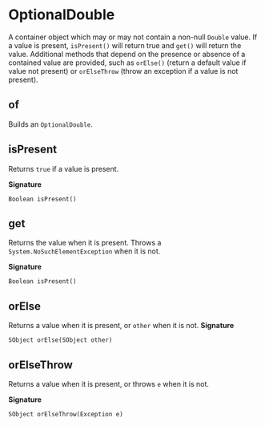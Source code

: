 # OptionalDouble

A container object which may or may not contain a non-null `Double` value. If a value is present, `isPresent()` will return true and `get()` will return the value. Additional methods that depend on the presence or absence of a contained value are provided, such as `orElse()` (return a default value if value not present) or `orElseThrow` (throw an exception if a value is not present).

## of

Builds an `OptionalDouble`.

## isPresent

Returns `true` if a value is present.

**Signature**
```
Boolean isPresent()
```

## get

Returns the value when it is present. Throws a `System.NoSuchElementException` when it is not.

**Signature**
```
Boolean isPresent()
```

## orElse

Returns a value when it is present, or `other` when it is not.
**Signature**
```
SObject orElse(SObject other)
```

## orElseThrow

Returns a value when it is present, or throws `e` when it is not.

**Signature**
```
SObject orElseThrow(Exception e)
```


